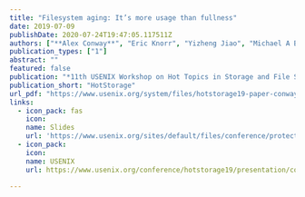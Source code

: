 ```yaml
---
title: "Filesystem aging: It’s more usage than fullness"
date: 2019-07-09
publishDate: 2020-07-24T19:47:05.117511Z
authors: ["**Alex Conway**", "Eric Knorr", "Yizheng Jiao", "Michael A Bender", "William Jannen", "Rob Johnson", "Donald Porter", "Martin Farach-Colton"]
publication_types: ["1"]
abstract: ""
featured: false
publication: "*11th USENIX Workshop on Hot Topics in Storage and File Systems (HotStorage 19)*"
publication_short: "HotStorage"
url_pdf: "https://www.usenix.org/system/files/hotstorage19-paper-conway.pdf"
links:
  - icon_pack: fas
    icon:
    name: Slides
    url: 'https://www.usenix.org/sites/default/files/conference/protected-files/hotstorage19_slides_conway.pdf'
  - icon_pack:
    icon:
    name: USENIX
    url: https://www.usenix.org/conference/hotstorage19/presentation/conway

---
```


